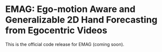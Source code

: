 # EMAG: Ego-motion Aware and Generalizable 2D Hand Forecasting from Egocentric Videos

This is the official code release for EMAG (coming soon).